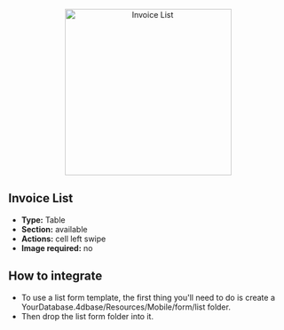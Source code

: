 <p align="center"><img src="https://github.com/4d-for-ios/4d-for-ios-form-list-InvoiceList/blob/master/template.gif" alt="Invoice List" height="auto" width="300"></p>

## Invoice List

* **Type:** Table
* **Section:** available
* **Actions:** cell left swipe
* **Image required:** no

## How to integrate

* To use a list form template, the first thing you'll need to do is create a YourDatabase.4dbase/Resources/Mobile/form/list folder.
* Then drop the list form folder into it.
